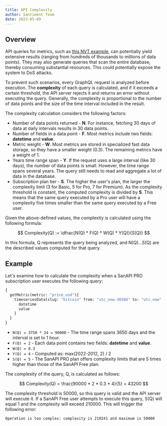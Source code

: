 ```yaml
---
title: API Complexity
author: Santiment Team
date: 2023-05-09
---
```


## Overview

API queries for metrics, such as [this NVT example](/metrics/nvt/index.md#sanapi), can potentially yield extensive results (ranging from hundreds of thousands to millions of data points). They may also generate queries that scan the entire database, thereby consuming substantial resources. This could potentially expose the system to DoS attacks. 

To prevent such scenarios, every GraphQL request is analyzed before execution. The **complexity** of each query is calculated, and if it exceeds a certain threshold, the API server rejects it and returns an error without executing the query. Generally, the complexity is proportional to the number of data points and the size of the time interval included in the result. 

The complexity calculation considers the following factors:

- Number of data points returned - **N**. For instance, fetching 30 days of data at daily intervals results in 30 data points. 
- Number of fields in a data point - **F**. Most metrics include two fields: **datetime** and **value**. 
- Metric weight - **W**. Most metrics are stored in specialized fast data storage, so they have a smaller weight (0.3). The remaining metrics have a weight of 1. 
- Years time range span - **Y**. If the request uses a large interval (like 30 days), the number of data points is small. However, the time range spans several years. The query still needs to read and aggregate a lot of data in the database. 
- Subscription plan tier - **S**. The higher the user's plan, the larger the complexity limit (3 for Basic, 5 for Pro, 7 for Premium). As the complexity threshold is constant, the computed complexity is divided by **S**. This means that the same query executed by a Pro user will have a complexity five times smaller than the same query executed by a Free user. 

Given the above-defined values, the complexity is calculated using the following formula: 

$$
Complexity(Q) := \dfrac{N(Q) * F(Q) * W(Q) * Y(Q)}{S(Q)}
$$

In this formula, Q represents the query being analyzed, and N(Q)...S(Q) are the described values computed for that query. 

## Example

Let's examine how to calculate the complexity when a SanAPI PRO subscription user executes the following query:

```graphql
{
  getMetric(metric: "price_usd"){
    timeseriesData(slug: "bitcoin" from: "utc_now-3650d" to: "utc_now" interval: "1h"){
      datetime
      value
    }
  }
}
```

- `N(Q) = 3750 * 24 = 90000` - The time range spans 3650 days and the interval is set to 1 hour.
- `F(Q) = 2` - Each data point contains two fields: **datetime** and **value**.
- `W(Q) = 0.3`
- `Y(Q) = 4` - Computed as: max(2022-2012, 2) / 2
- `S(Q) = 5` - The SanAPI PRO plan offers complexity limits that are 5 times higher than those of the SanAPI Free plan.

The complexity of the query, Q, is calculated as follows:

$$
Complexity(Q) = \frac{90000 * 2 * 0.3 * 4}{5} = 43200
$$

The complexity threshold is 50000, so this query is valid and the API server will execute it. If a SanAPI Free user attempts to execute this query, S(Q) will equal 1 and the complexity will exceed 210000. This will trigger the following error:

``` 
Operation is too complex: complexity is 210241 and maximum is 50000 
```

